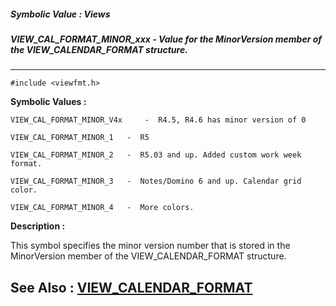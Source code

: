 ##### Symbolic Value : Views
##### VIEW_CAL_FORMAT_MINOR_xxx - Value for the MinorVersion member of the VIEW_CALENDAR_FORMAT structure.
---
```
#include <viewfmt.h>
```

**Symbolic Values :**

	VIEW_CAL_FORMAT_MINOR_V4x	  -  R4.5, R4.6 has minor version of 0

	VIEW_CAL_FORMAT_MINOR_1	  -  R5

	VIEW_CAL_FORMAT_MINOR_2	  -  R5.03 and up. Added custom work week format.

	VIEW_CAL_FORMAT_MINOR_3	  -  Notes/Domino 6 and up. Calendar grid color.

	VIEW_CAL_FORMAT_MINOR_4	  -  More colors.


**Description :**

This symbol specifies the minor version number that is stored in the MinorVersion member of the VIEW_CALENDAR_FORMAT structure.


**See Also :**
[VIEW_CALENDAR_FORMAT](/domino-c-api-docs/reference/Data/VIEW_CALENDAR_FORMAT)
---
